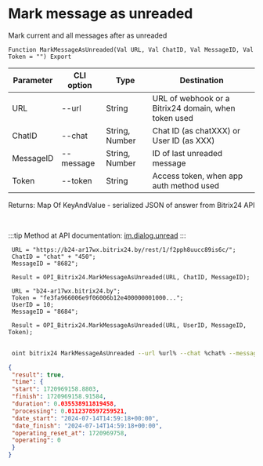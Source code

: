 ﻿---
sidebar_position: 7
---

# Mark message as unreaded
 Mark current and all messages after as unreaded



`Function MarkMessageAsUnreaded(Val URL, Val ChatID, Val MessageID, Val Token = "") Export`

 | Parameter | CLI option | Type | Destination |
 |-|-|-|-|
 | URL | --url | String | URL of webhook or a Bitrix24 domain, when token used |
 | ChatID | --chat | String, Number | Chat ID (as chatXXX) or User ID (as XXX) |
 | MessageID | --message | String, Number | ID of last unreaded message |
 | Token | --token | String | Access token, when app auth method used |

 
 Returns: Map Of KeyAndValue - serialized JSON of answer from Bitrix24 API

<br/>

:::tip
Method at API documentation: [im.dialog.unread](https://dev.1c-bitrix.ru/learning/course/?COURSE_ID=93&LESSON_ID=12055)
:::
<br/>


```bsl title="Code example"
 URL = "https://b24-ar17wx.bitrix24.by/rest/1/f2pph8uucc89is6c/";
 ChatID = "chat" + "450";
 MessageID = "8682";
 
 Result = OPI_Bitrix24.MarkMessageAsUnreaded(URL, ChatID, MessageID);
 
 URL = "b24-ar17wx.bitrix24.by";
 Token = "fe3fa966006e9f06006b12e400000001000...";
 UserID = 10;
 MessageID = "8684";
 
 Result = OPI_Bitrix24.MarkMessageAsUnreaded(URL, UserID, MessageID, Token);
```
	


```sh title="CLI command example"
 
 oint bitrix24 MarkMessageAsUnreaded --url %url% --chat %chat% --message %message% --token %token%

```

```json title="Result"
{
 "result": true,
 "time": {
 "start": 1720969158.8803,
 "finish": 1720969158.91584,
 "duration": 0.035538911819458,
 "processing": 0.0112378597259521,
 "date_start": "2024-07-14T14:59:18+00:00",
 "date_finish": "2024-07-14T14:59:18+00:00",
 "operating_reset_at": 1720969758,
 "operating": 0
 }
}
```

